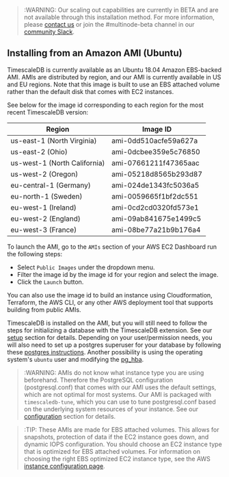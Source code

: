 >:WARNING: Our scaling out capabilities are currently in BETA and
are not available through this installation method. For more information,
please [contact us][contact] or join the #multinode-beta channel in our
[community Slack][slack].

## Installing from an Amazon AMI (Ubuntu) [](installation-ubuntu-ami)

TimescaleDB is currently available as an Ubuntu 18.04 Amazon EBS-backed AMI. AMIs are
distributed by region, and our AMI is currently available in US and EU
regions. Note that this image is built to use an EBS attached volume
rather than the default disk that comes with EC2 instances.

See below for the image id corresponding to each region for the most recent TimescaleDB version:

Region | Image ID
--- | ---
us-east-1 (North Virginia) | ami-0dd510acfe59a627a
us-east-2 (Ohio) | ami-0dcbee359e5c76850
us-west-1 (North California) | ami-07661211f47365aac
us-west-2 (Oregon) | ami-05218d8565b293d87
eu-central-1 (Germany) | ami-024de1343fc5036a5
eu-north-1 (Sweden) | ami-0059665f1bf2dc551
eu-west-1 (Ireland) | ami-0cd2cd0320fd573e1
eu-west-2 (England) | ami-09ab841675e1499c5
eu-west-3 (France) | ami-08be77a21b9b176a4

To launch the AMI, go to the `AMIs` section of your AWS EC2 Dashboard run the following steps:

* Select `Public Images` under the dropdown menu.
* Filter the image id by the image id for your region and select the image.
* Click the `Launch` button.

You can also use the image id to build an instance using Cloudformation, Terraform,
the AWS CLI, or any other AWS deployment tool that supports building from public AMIs.

TimescaleDB is installed on the AMI, but you will still need to follow the steps for
initializing a database with the TimescaleDB extension. See our [setup][] section for details.
Depending on your user/permission needs, you will also need to set up a postgres superuser for your
database by following these [postgres instructions][]. Another possibility is using the operating
system's `ubuntu` user and modifying the [pg_hba][].

>:WARNING: AMIs do not know what instance type you are using beforehand. Therefore
the PostgreSQL configuration (postgresql.conf) that comes with our AMI uses the default
settings, which are not optimal for most systems. Our AMI is packaged with `timescaledb-tune`,
which you can use to tune postgresql.conf based on the underlying system resources of your instance.
See our [configuration][] section for details.

>:TIP: These AMIs are made for EBS attached volumes. This allows for snapshots, protection of
data if the EC2 instance goes down, and dynamic IOPS configuration. You should choose an
EC2 instance type that is optimized for EBS attached volumes. For information on choosing the right
EBS optimized EC2 instance type, see the AWS [instance configuration page][].

[setup]: /getting-started/setup
[postgres instructions]: http://suite.opengeo.org/docs/latest/dataadmin/pgGettingStarted/firstconnect.html
[pg_hba]: https://www.postgresql.org/docs/current/static/auth-pg-hba-conf.html
[configuration]: /getting-started/configuring
[instance configuration page]: https://docs.aws.amazon.com/AWSEC2/latest/UserGuide/ebs-ec2-config.html
[contact]: https://www.timescale.com/contact
[slack]: https://slack.timescale.com/
